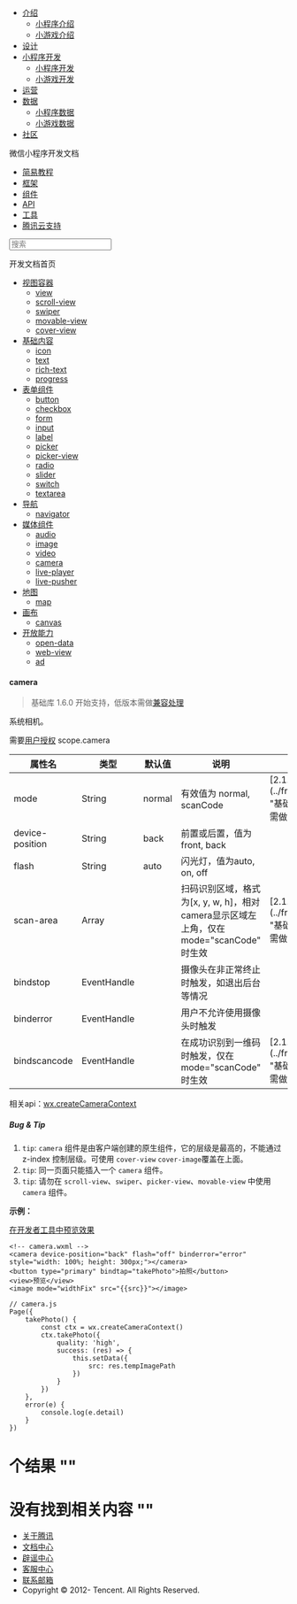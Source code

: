 <div class="book with-summary">

<div class="head">

<div class="head_box">

# [](javascript:; "_('微信公众平台 小程序')")

<div class="header_ctrls">

*   [介绍](javascript:;)
    *   [小程序介绍](https://mp.weixin.qq.com/debug/wxadoc/introduction/index.html)
    *   [小游戏介绍](https://mp.weixin.qq.com/debug/wxagame/introduction/index.html)
*   [设计](https://mp.weixin.qq.com/debug/wxadoc/design/index.html)
*   [小程序开发](javascript:;)
    *   [小程序开发](https://mp.weixin.qq.com/debug/wxadoc/dev/index.html)
    *   [小游戏开发](https://mp.weixin.qq.com/debug/wxagame/dev/index.html)
*   [运营](https://mp.weixin.qq.com/debug/wxadoc/product/index.html)
*   [数据](javascript:;)
    *   [小程序数据](https://mp.weixin.qq.com/debug/wxadoc/analysis/index.html)
    *   [小游戏数据](https://mp.weixin.qq.com/debug/wxagame/analysis/index.html)
*   [社区](https://developers.weixin.qq.com/)

</div>

</div>

</div>

<div class="sub_nav_box">

<div class="sub_nav_inner">

<div class="book-summary-opr" id="js-book-summary-opr"><a class="book-summary-btn"></a></div>

<div class="top_sub_nav">

<div class="top_title_wap"><span class="icon_title icon_dev"></span>

微信小程序开发文档

</div>

*   [简易教程](../)
*   [框架](../framework/MINA.html)
*   [组件](./)
*   [API](../api/)
*   [工具](../devtools/devtools.html)
*   [腾讯云支持](../qcloud/qcloud.html)

</div>

<div id="book-search-input" role="search">

<form><label for="search-input" class="search-icon" id="js-search-icon"></label><input type="text" id="search-input" name="search-input" placeholder="搜索"> </form>

</div>

</div>

</div>

<div class="book-summary">

<div class="book-summary-home" id="js-summary-home"><a><span class="icon_home_s icon_dev"></span><span class="s_title_2">开发文档首页</span></a></div>

<nav role="navigation">

*   [视图容器](view.html)
    *   [view](view.html)
    *   [scroll-view](scroll-view.html)
    *   [swiper](swiper.html)
    *   [movable-view](movable-view.html)
    *   [cover-view](cover-view.html)
*   [基础内容](icon.html)
    *   [icon](icon.html)
    *   [text](text.html)
    *   [rich-text](rich-text.html)
    *   [progress](progress.html)
*   [表单组件](button.html)
    *   [button](button.html)
    *   [checkbox](checkbox.html)
    *   [form](form.html)
    *   [input](input.html)
    *   [label](label.html)
    *   [picker](picker.html)
    *   [picker-view](picker-view.html)
    *   [radio](radio.html)
    *   [slider](slider.html)
    *   [switch](switch.html)
    *   [textarea](textarea.html)
*   [导航](navigator.html)
    *   [navigator](navigator.html)
*   [媒体组件](audio.html)
    *   [audio](audio.html#audio)
    *   [image](image.html)
    *   [video](video.html)
    *   [camera](camera.html)
    *   [live-player](live-player.html)
    *   [live-pusher](live-pusher.html)
*   [地图](map.html)
    *   [map](map.html#map)
*   [画布](canvas.html)
    *   [canvas](canvas.html#canvas)
*   [开放能力](open-data.html)
    *   [open-data](open-data.html)
    *   [web-view](web-view.html)
    *   [ad](ad.html)

</nav>

</div>

<div class="book-body">

<div class="body-inner">

<div class="page-wrapper" tabindex="-1" role="main">

<div class="page-inner">

<div id="book-search-results">

<div class="search-noresults">

<section class="normal markdown-section">

#### camera

> 基础库 1.6.0 开始支持，低版本需做[兼容处理](../framework/compatibility.html)

系统相机。

需要[用户授权](../api/authorize-index.html) scope.camera

<table>

<thead>

<tr>

<th>属性名</th>

<th>类型</th>

<th>默认值</th>

<th>说明</th>

<th>最低版本</th>

</tr>

</thead>

<tbody>

<tr>

<td>mode</td>

<td>String</td>

<td>normal</td>

<td>有效值为 normal, scanCode</td>

<td>[2.1.0](../framework/compatibility.html "基础库 2.1.0 开始支持，低版本需做兼容处理。")</td>

</tr>

<tr>

<td>device-position</td>

<td>String</td>

<td>back</td>

<td>前置或后置，值为front, back</td>

<td></td>

</tr>

<tr>

<td>flash</td>

<td>String</td>

<td>auto</td>

<td>闪光灯，值为auto, on, off</td>

<td></td>

</tr>

<tr>

<td>scan-area</td>

<td>Array</td>

<td></td>

<td>扫码识别区域，格式为[x, y, w, h]，相对camera显示区域左上角，仅在 mode="scanCode" 时生效</td>

<td>[2.1.0](../framework/compatibility.html "基础库 2.1.0 开始支持，低版本需做兼容处理。")</td>

</tr>

<tr>

<td>bindstop</td>

<td>EventHandle</td>

<td></td>

<td>摄像头在非正常终止时触发，如退出后台等情况</td>

<td></td>

</tr>

<tr>

<td>binderror</td>

<td>EventHandle</td>

<td></td>

<td>用户不允许使用摄像头时触发</td>

<td></td>

</tr>

<tr>

<td>bindscancode</td>

<td>EventHandle</td>

<td></td>

<td>在成功识别到一维码时触发，仅在 mode="scanCode" 时生效</td>

<td>[2.1.0](../framework/compatibility.html "基础库 2.1.0 开始支持，低版本需做兼容处理。")</td>

</tr>

</tbody>

</table>

相关api：[wx.createCameraContext](../api/api-camera.html)

##### Bug & Tip

1.  `tip`: `camera` 组件是由客户端创建的原生组件，它的层级是最高的，不能通过 z-index 控制层级。可使用 `cover-view` `cover-image`覆盖在上面。
2.  `tip`: 同一页面只能插入一个 `camera` 组件。
3.  `tip`: 请勿在 `scroll-view`、`swiper`、`picker-view`、`movable-view` 中使用 `camera` 组件。

**示例：**

[在开发者工具中预览效果](wechatide://minicode/VBZ3Jim26zYu)

    <!-- camera.wxml -->
    <camera device-position="back" flash="off" binderror="error" style="width: 100%; height: 300px;"></camera>
    <button type="primary" bindtap="takePhoto">拍照</button>
    <view>预览</view>
    <image mode="widthFix" src="{{src}}"></image>

    // camera.js
    Page({
        takePhoto() {
            const ctx = wx.createCameraContext()
            ctx.takePhoto({
                quality: 'high',
                success: (res) => {
                    this.setData({
                        src: res.tempImagePath
                    })
                }
            })
        },
        error(e) {
            console.log(e.detail)
        }
    })

</section>

</div>

<div class="search-results">

<div class="has-results">

# <span class="search-results-count"></span>个结果 "<span class="search-query"></span>"

</div>

<div class="no-results">

# 没有找到相关内容 "<span class="search-query"></span>"

</div>

</div>

</div>

</div>

</div>

<div class="foot" id="footer">

*   [关于腾讯](http://www.tencent.com/zh-cn/index.shtml)
*   [文档中心](https://mp.weixin.qq.com/debug/wxadoc/introduction/index.html?t=1484641676&)
*   [辟谣中心](https://mp.weixin.qq.com/cgi-bin/opshowpage?action=dispelinfo&lang=zh_CN&begin=1&count=9)
*   [客服中心](http://kf.qq.com/faq/120911VrYVrA1509086vyumm.html)
*   [联系邮箱](mailto:weixinmp@qq.com)
*   Copyright © 2012-<span id="s_copyright_year"></span> Tencent. All Rights Reserved.

</div>

</div>

[](video.html)[](live-player.html)</div>

</div>
